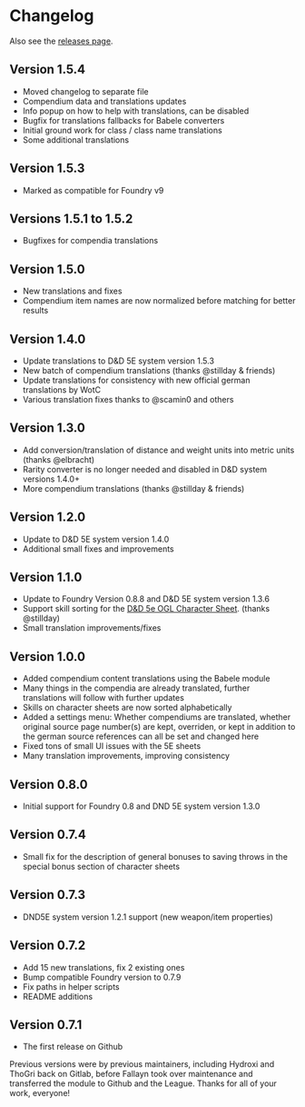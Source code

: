 # Changelog

Also see the [releases page](https://github.com/League-of-Foundry-Developers/foundryvtt-dnd5e-lang-de/releases).

## Version 1.5.4

- Moved changelog to separate file
- Compendium data and translations updates
- Info popup on how to help with translations, can be disabled
- Bugfix for translations fallbacks for Babele converters
- Initial ground work for class / class name translations
- Some additional translations

## Version 1.5.3

- Marked as compatible for Foundry v9

## Versions 1.5.1 to 1.5.2

- Bugfixes for compendia translations

## Version 1.5.0

- New translations and fixes
- Compendium item names are now normalized before matching for better results

## Version 1.4.0

- Update translations to D&D 5E system version 1.5.3
- New batch of compendium translations (thanks @stillday & friends)
- Update translations for consistency with new official german translations by WotC
- Various translation fixes thanks to @scamin0 and others

## Version 1.3.0

- Add conversion/translation of distance and weight units into metric units (thanks @elbracht)
- Rarity converter is no longer needed and disabled in D&D system versions 1.4.0+
- More compendium translations (thanks @stillday & friends)

## Version 1.2.0

- Update to D&D 5E system version 1.4.0
- Additional small fixes and improvements

## Version 1.1.0

- Update to Foundry Version 0.8.8 and D&D 5E system version 1.3.6
- Support skill sorting for the [D&D 5e OGL Character Sheet](https://foundryvtt.com/packages/5e-ogl-character-sheet). (thanks @stillday)
- Small translation improvements/fixes

## Version 1.0.0

- Added compendium content translations using the Babele module
- Many things in the compendia are already translated, further translations will follow with further updates
- Skills on character sheets are now sorted alphabetically
- Added a settings menu: Whether compendiums are translated, whether original source page number(s) are kept, overriden, or kept in addition to the german source references can all be set and changed here
- Fixed tons of small UI issues with the 5E sheets
- Many translation improvements, improving consistency

## Version 0.8.0

- Initial support for Foundry 0.8 and DND 5E system version 1.3.0

## Version 0.7.4

- Small fix for the description of general bonuses to saving throws in the special bonus section of character sheets

## Version 0.7.3

- DND5E system version 1.2.1 support (new weapon/item properties)

## Version 0.7.2

- Add 15 new translations, fix 2 existing ones
- Bump compatible Foundry version to 0.7.9
- Fix paths in helper scripts
- README additions

## Version 0.7.1

- The first release on Github

Previous versions were by previous maintainers, including Hydroxi and ThoGri
back on Gitlab, before Fallayn took over maintenance and transferred the module
to Github and the League. Thanks for all of your work, everyone!
